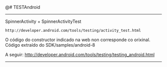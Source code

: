 @# TESTAndroid

---------
SpinnerActivity + SpinnerActivityTest


	http://developer.android.com/tools/testing/activity_test.html

O código do constructor indicado na web non corresponde co orixinal.
Código extraído do SDK/samples/android-8

A seguir:
	http://developer.android.com/tools/testing/testing_android.html

---------



